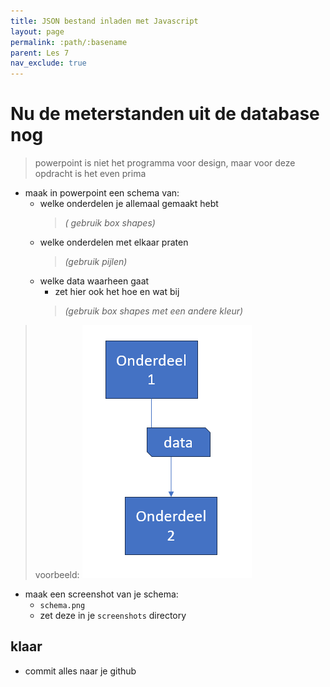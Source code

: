 ```yaml
---
title: JSON bestand inladen met Javascript 
layout: page 
permalink: :path/:basename 
parent: Les 7
nav_exclude: true
---
```


# Nu de meterstanden uit de database nog


> powerpoint is niet het programma voor design, maar voor deze opdracht is het even prima
- maak in powerpoint een schema van:
    - welke onderdelen je allemaal gemaakt hebt 
        > *( gebruik box shapes)*
    - welke onderdelen met elkaar praten 
        > *(gebruik pijlen)*
    - welke data waarheen gaat 
        - zet hier ook het hoe en wat bij
        >*(gebruik box shapes met een andere kleur)*

> voorbeeld:
> ![](img/schema.PNG)

- maak een screenshot van je schema:
    - `schema.png`
    - zet deze in je `screenshots` directory

## klaar
- commit alles naar je github

